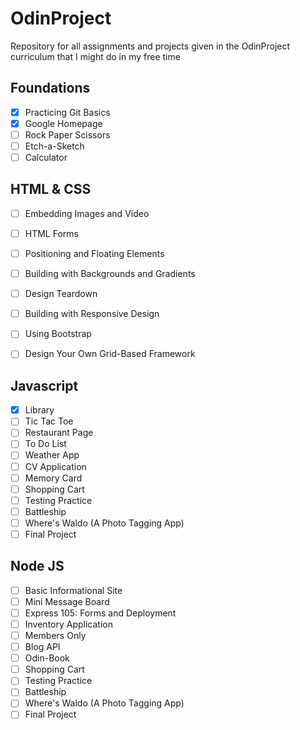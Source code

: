 # OdinProject
Repository for all assignments and projects given in the OdinProject curriculum that I might do in my free time

## Foundations
- [x] Practicing Git Basics
- [x] Google Homepage
- [ ] Rock Paper Scissors
- [ ] Etch-a-Sketch
- [ ] Calculator

## HTML & CSS
- [ ] Embedding Images and Video
- [ ] HTML Forms
- [ ] Positioning and Floating Elements
- [ ] Building with Backgrounds and Gradients
- [ ] Design Teardown
- [ ] Building with Responsive Design
- [ ]  Using Bootstrap
- [ ] Design Your Own Grid-Based Framework


## Javascript
- [x] Library 
- [ ] Tic Tac Toe
- [ ] Restaurant Page
- [ ] To Do List
- [ ] Weather App
- [ ] CV Application
- [ ]  Memory Card
- [ ] Shopping Cart
- [ ]  Testing Practice
- [ ] Battleship
-  [ ] Where's Waldo (A Photo Tagging App)
-  [ ] Final Project

## Node JS
- [ ] Basic Informational Site 
- [ ] Mini Message Board
- [ ] Express 105: Forms and Deployment
- [ ] Inventory Application
- [ ] Members Only
- [ ] Blog API
- [ ]   Odin-Book
- [ ] Shopping Cart
- [ ]  Testing Practice
- [ ] Battleship
-  [ ] Where's Waldo (A Photo Tagging App)
-  [ ] Final Project
